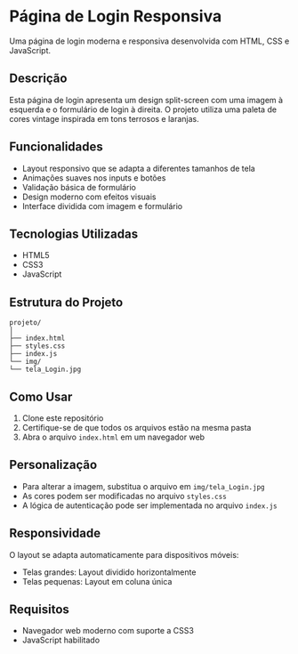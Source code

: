 # Página de Login Responsiva

Uma página de login moderna e responsiva desenvolvida com HTML, CSS e JavaScript.

## Descrição

Esta página de login apresenta um design split-screen com uma imagem à esquerda e o formulário de login à direita. O projeto utiliza uma paleta de cores vintage inspirada em tons terrosos e laranjas.

## Funcionalidades

- Layout responsivo que se adapta a diferentes tamanhos de tela
- Animações suaves nos inputs e botões
- Validação básica de formulário
- Design moderno com efeitos visuais
- Interface dividida com imagem e formulário

## Tecnologias Utilizadas

- HTML5
- CSS3
- JavaScript

## Estrutura do Projeto 

```
projeto/
│
├── index.html
├── styles.css
├── index.js
└── img/
└── tela_Login.jpg
```	

## Como Usar

1. Clone este repositório
2. Certifique-se de que todos os arquivos estão na mesma pasta
3. Abra o arquivo `index.html` em um navegador web

## Personalização

- Para alterar a imagem, substitua o arquivo em `img/tela_Login.jpg`
- As cores podem ser modificadas no arquivo `styles.css`
- A lógica de autenticação pode ser implementada no arquivo `index.js`

## Responsividade

O layout se adapta automaticamente para dispositivos móveis:
- Telas grandes: Layout dividido horizontalmente
- Telas pequenas: Layout em coluna única

## Requisitos

- Navegador web moderno com suporte a CSS3
- JavaScript habilitado